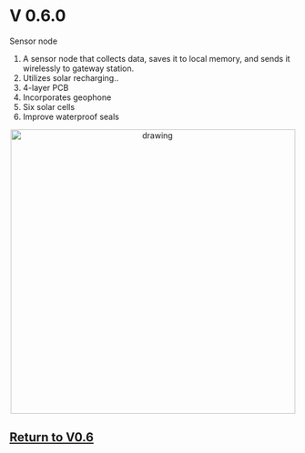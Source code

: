 # V 0.6.0
Sensor node
1. A sensor node that collects data, saves it to local memory, and sends it wirelessly to gateway station.
1. Utilizes solar recharging..
1. 4-layer PCB
2. Incorporates geophone
3. Six solar cells
4. Improve waterproof seals

<p align="center">
<img src="https://github.com/user-attachments/assets/f60e092a-56cc-4d42-abb4-71a7e73cc723" alt="drawing" width="500"/>
</p>

## [Return to V0.6](https://github.com/ARTS-Laboratory/Smart-Penetrometer-with-Edge-Computing-and-Intelligent-Embedded-Systems/blob/main/V0/V0.6)
